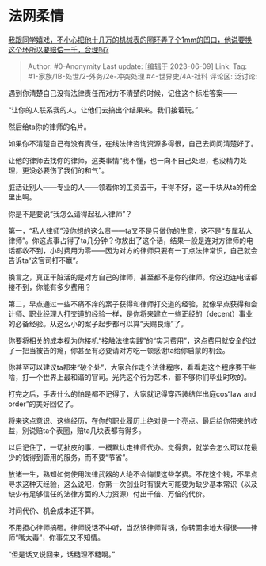 # 法网柔情
[我跟同学嬉戏，不小心把他十几万的机械表的圈环弄了个1mm的凹口，他说要换这个环所以要赔偿一千，合理吗?](https://www.zhihu.com/question/538342207/answer/3066820427)

> Author: #0-Anonymity
> Last update: [编辑于 2023-06-09]
> Link:
> Tag: #1-家族/1B-处世/2-外务/2e-冲突处理 #4-世界史/4A-社科
> 评论区:
> 泛讨论:

遇到你清楚自己没有法律责任而对方不清楚的时候，记住这个标准答案——

“让你的人联系我的人，让他们去搞出个结果来。我们接着玩。”

然后给ta你的律师的名片。

如果你不清楚自己有没有责任，在线法律咨询资源多得很，自己去问问清楚好了。

让他的律师去找你的律师，这类事情“我不懂，也一向不自己处理，也没精力处理，更没必要伤了我们的和气”。

脏活让别人——专业的人——领着你的工资去干，干得不好，这一千块从ta的佣金里出啊。

你是不是要说“我怎么请得起私人律师”？

第一，“私人律师”没你想的这么贵——ta又不是只做你的生意，这不是“专属私人律师”。你这点事占得了ta几分钟？你放出了这个话，结果一般是连对方律师的电话都收不到，小时费用为零——因为对方的律师只要有一丁点法律常识，自己就会告诉ta“这官司打不赢”。

换言之，真正干脏活的是对方自己的律师，甚至都不是你的律师。你这边连电话都接不到，你能有多少费用？

第二，早点通过一些不痛不痒的案子获得和律师打交道的经验，就像早点获得和会计师、职业经理人打交道的经验一样，是你将来建立一些正经的（decent）事业的必备经验。从这么小的案子起步都可以算“天赐良缘”了。

你要将相关的成本视为你接机“接触法律实践”的“实习费用”，这点费用就安全的过了一把当被告的瘾，你甚至有必要请对方吃一顿感谢ta给你启蒙的机会。

你甚至可以建议ta都来“破个处”，大家合作走个法律程序，看看走这个程序要干些啥，打一个世界上最和谐的官司。光凭这个行为艺术，都不够你们毕业时吹的。

打完之后，手表什么的怕是都不记得了，大家就记得穿西装结伴出庭cos“law and order”的美好回忆了。

将来这点意识、这些经历，在你的职业履历上绝对是一个亮点。最后给你带来的收益，别说赔ta个表圈，赔ta几块表都有得多。

以后记住了，一切扯皮的事，一概默认走律师代办。觉得贵，就学会怎么可以花最少的钱得到管用的服务，而不要“节省”。

放诸一生，熟知如何使用法律武器的人绝不会悔恨这些学费。不花这个钱，不早点寻求这种天经验，这么说吧，你第一次创业时有很大可能要为缺少基本常识（以及缺少有足够信任的法律方面的人力资源）付出千倍、万倍的代价。

时间代价、机会成本还不算。

不用担心律师搞砸。律师说话不中听，当然该律师背锅，你转圜余地大得很——律师“嘴太毒”，你事先又不知情。

“但是话又说回来，话糙理不糙啊。”
